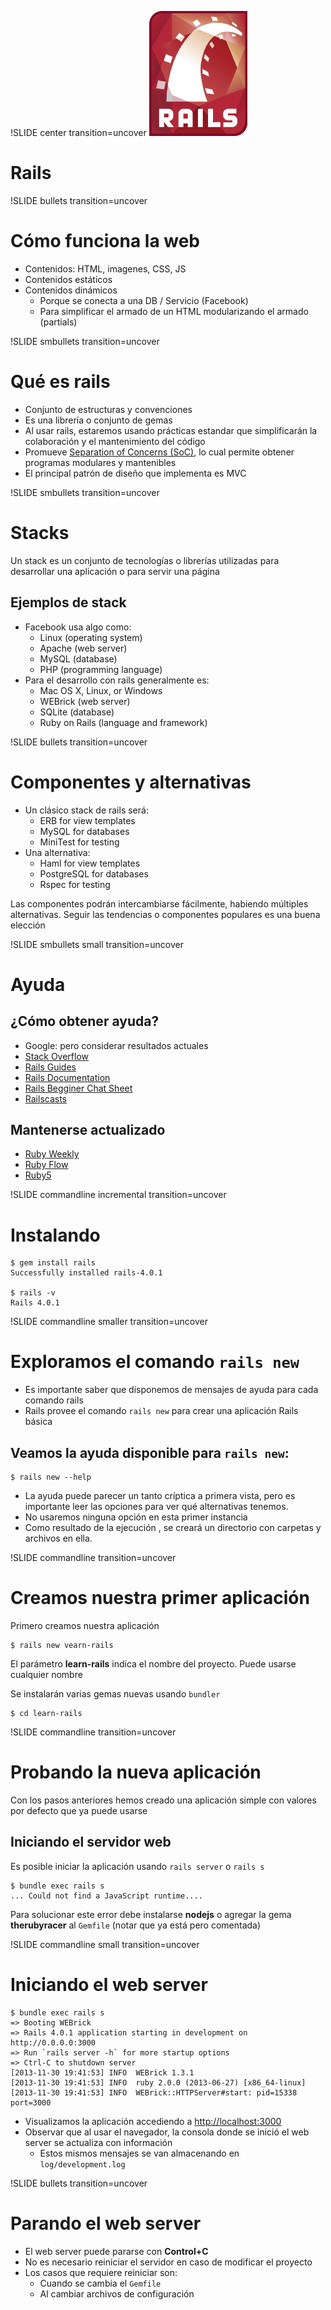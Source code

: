 !SLIDE center transition=uncover
![Rails](rails_logo.png)
# Rails
!SLIDE bullets transition=uncover
# Cómo funciona la web
* Contenidos: HTML, imagenes, CSS, JS
* Contenidos estáticos
* Contenidos dinámicos
  * Porque se conecta a una DB / Servicio (Facebook)
  * Para simplificar el armado de un HTML modularizando el armado (partials)

!SLIDE smbullets transition=uncover
# Qué es rails
* Conjunto de estructuras y convenciones
* Es una librería o conjunto de gemas
* Al usar rails,  estaremos usando prácticas estandar que simplificarán la
  colaboración y el mantenimiento del código
* Promueve [Separation of Concerns (SoC)](http://en.wikipedia.org/wiki/Separation_of_concerns), lo cual permite obtener programas modulares y mantenibles
* El principal patrón de diseño que implementa es MVC

!SLIDE smbullets transition=uncover
# Stacks

Un stack es un conjunto de tecnologías o librerías utilizadas para desarrollar
una aplicación o para servir una página

## Ejemplos de stack 

* Facebook usa algo como:
  * Linux (operating system)
  * Apache (web server)
  * MySQL (database)
  * PHP (programming language)
* Para el desarrollo con rails generalmente es:
  * Mac OS X, Linux, or Windows
  * WEBrick (web server)
  * SQLite (database)
  * Ruby on Rails (language and framework)

!SLIDE bullets transition=uncover
# Componentes y alternativas
* Un clásico stack de rails será:
  * ERB for view templates
  * MySQL for databases
  * MiniTest for testing
* Una alternativa:
  * Haml for view templates
  * PostgreSQL for databases
  * Rspec for testing

Las componentes podrán intercambiarse fácilmente, habiendo múltiples
alternativas. Seguir las tendencias o componentes populares es una buena
elección

!SLIDE smbullets small transition=uncover
# Ayuda
## ¿Cómo obtener ayuda?
* Google: pero considerar resultados actuales
* [Stack Overflow](http://stackoverflow.com/questions/tagged/ruby-on-rails)
* [Rails Guides](http://guides.rubyonrails.org/)
* [Rails Documentation](http://api.rubyonrails.org/)
* [Rails Begginer Chat
  Sheet](http://pragtob.github.io/rails-beginner-cheatsheet/index.html)
* [Railscasts](http://railscasts.com/)

## Mantenerse actualizado

* [Ruby Weekly](http://rubyweekly.com/)
* [Ruby Flow](http://www.rubyflow.com/)
* [Ruby5](http://ruby5.envylabs.com/)

!SLIDE commandline incremental transition=uncover
# Instalando
	$ gem install rails
	Successfully installed rails-4.0.1
	
	$ rails -v
	Rails 4.0.1


!SLIDE commandline smaller transition=uncover
# Exploramos el comando `rails new`
* Es importante saber que disponemos de mensajes de ayuda para cada comando
  rails
* Rails provee el comando `rails new` para crear una aplicación Rails básica

## Veamos la ayuda disponible para `rails new`:

	$ rails new --help

* La ayuda puede parecer un tanto críptica a primera vista, pero es importante
leer las opciones para ver qué alternativas tenemos.
* No usaremos ninguna opción en esta primer instancia
* Como resultado de la ejecución , se creará un directorio con carpetas y
  archivos en ella.

!SLIDE commandline transition=uncover
# Creamos nuestra primer aplicación

Primero creamos nuestra aplicación

	$ rails new vearn-rails

El parámetro **learn-rails** indica el nombre del proyecto. Puede usarse
cualquier nombre

Se instalarán varias gemas nuevas usando `bundler`

	$ cd learn-rails

!SLIDE commandline transition=uncover
# Probando la nueva aplicación

Con los pasos anteriores hemos creado una aplicación simple con valores por
defecto que ya puede usarse

## Iniciando el servidor web

Es posible iniciar la aplicación usando `rails server` o `rails s`

	$ bundle exec rails s
	... Could not find a JavaScript runtime....
	

Para solucionar este error debe instalarse **nodejs** o agregar la gema
**therubyracer** al `Gemfile` (notar que ya está pero comentada)

!SLIDE commandline small transition=uncover
# Iniciando el web server

	$ bundle exec rails s
	=> Booting WEBrick
	=> Rails 4.0.1 application starting in development on http://0.0.0.0:3000
	=> Run `rails server -h` for more startup options
	=> Ctrl-C to shutdown server
	[2013-11-30 19:41:53] INFO  WEBrick 1.3.1
	[2013-11-30 19:41:53] INFO  ruby 2.0.0 (2013-06-27) [x86_64-linux]
	[2013-11-30 19:41:53] INFO  WEBrick::HTTPServer#start: pid=15338 port=3000

* Visualizamos la aplicación accediendo a [http://localhost:3000](http://localhost:3000)
* Observar que al usar el navegador, la consola donde se inició el web server
  se actualiza con información
	* Estos mismos mensajes se van almacenando en `log/development.log`

!SLIDE bullets transition=uncover
# Parando el web server
* El web server puede pararse con **Control+C**
* No es necesario reiniciar el servidor en caso de modificar el proyecto
* Los casos que requiere reiniciar son: 
	* Cuando se cambia el `Gemfile`
	* Al cambiar archivos de configuración 

